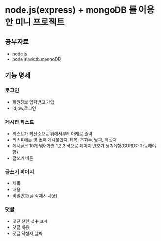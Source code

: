 # node.js(express) + mongoDB 를 이용한 미니 프로젝트

## 공부자료
- [node.js](https://youtu.be/oF1Axvojy2A)
- [node.js width mongoDB](https://codeburst.io/writing-a-crud-app-with-node-js-and-mongodb-e0827cbbdafb)

## 기능 명세

### 로그인
- 회원정보 입력받고 가입
- id,pw,로그인

### 게시판 리스트
- 리스트가 최신순으로 위에서부터 아래로 출력
- 리스트에는 몇 번째 게시물인지, 제목, 조회수, 날짜, 작성자
- 게시글은 10개 넘어가면 1,2,3 식으로 페이지 번호가 생겨야함(CURD가 가능해야함)
- 글쓰기 버튼

### 글쓰기 페이지
- 제목
- 내용
- 비밀번호(글 삭제시 사용)

### 댓글
- 댓글 달린 갯수 표시
- 댓글 내용
- 댓글 작성자,날짜
